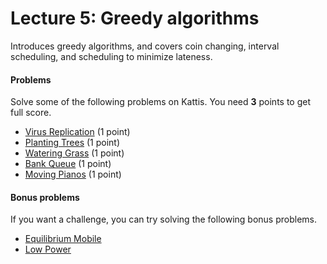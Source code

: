 # Lecture 5: Greedy algorithms

Introduces greedy algorithms, and covers coin changing, interval scheduling, and scheduling to minimize lateness.

<h4>Problems</h4>
Solve some of the following problems on Kattis. You need <b>3</b> points to get full score.
<ul>
	<li><a href="https://open.kattis.com/problems/virus">Virus Replication</a> (1 point)</li>
	<li><a href="https://open.kattis.com/problems/plantingtrees">Planting Trees</a> (1 point)</li>
	<li><a href="https://open.kattis.com/problems/grass">Watering Grass</a> (1 point)</li>
	<li><a href="https://open.kattis.com/problems/bank">Bank Queue</a> (1 point)</li>
	<li><a href="https://open.kattis.com/problems/piano">Moving Pianos</a> (1 point)</li>
</ul>
<h4>Bonus problems</h4>
If you want a challenge, you can try solving the following bonus problems.
<ul>
	<li><a href="https://open.kattis.com/problems/equilibrium">Equilibrium Mobile</a></li>
	<li><a href="https://open.kattis.com/problems/low">Low Power</a></li>
</ul>
